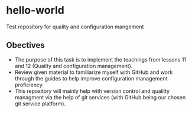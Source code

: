 # hello-world
Test repository for quality and configuration mangement

## Obectives
* The purpose of this task is to implement the teachings from lessons 11 and 12 (Quailty and configuration management).
* Review given material to familiarize myself with GitHub and work through the guides to help improve configuration management proficiency. 
* This repository will mainly help with version control and qualilty managment via the help of git services (with GitHub being our chosen git service platform).
